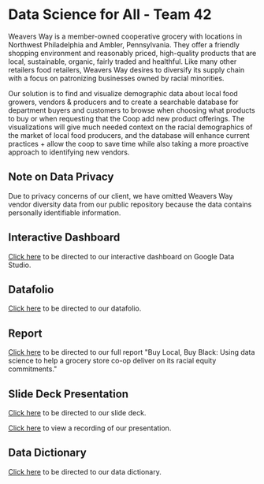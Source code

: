 # Data Science for All - Team 42


Weavers Way is a member-owned cooperative grocery with locations in Northwest Philadelphia and Ambler, Pennsylvania. They offer a friendly shopping environment and reasonably priced, high-quality products that are local, sustainable, organic, fairly traded and healthful. Like many other retailers food retailers, Weavers Way desires to diversify its supply chain with a focus on patronizing businesses owned by racial minorities. 

Our solution is to find and visualize demographic data about local food growers, vendors & producers and to create a searchable database for department buyers and customers to browse when choosing what products to buy or when requesting that the Coop add new product offerings. The visualizations will give much needed context on the racial demographics of the market of local food producers, and the database will enhance current practices + allow the coop to save time while also taking a more proactive approach to identifying new vendors. 

## Note on Data Privacy 

Due to privacy concerns of our client, we have omitted Weavers Way vendor diversity data from our public repository because the data contains personally identifiable information.

 ## Interactive Dashboard
 
 [Click here](https://datastudio.google.com/reporting/b48c70d4-60a4-4a4b-90a3-04b5406ddd41/page/qI5xB) to be directed to our interactive dashboard on Google Data Studio.
 
 ## Datafolio
 
 [Click here](https://docs.google.com/presentation/d/11rc0R9fbbTfx9duZdY9dKX-PpKPbnRO4vW6fQzoSeME/edit?usp=sharing) to be directed to our datafolio.
 
 ## Report
 
 [Click here](https://www.canva.com/design/DAEVCBN1nuw/2kMYWiGeI5pck-rHuPGN0w/view?utm_content=DAEVCBN1nuw&utm_campaign=designshare&utm_medium=link&utm_source=sharebutton) to be directed to our full report "Buy Local, Buy Black: Using data science to help a grocery store co-op deliver on its racial equity commitments."
 
 ## Slide Deck Presentation
 
 [Click here](https://www.canva.com/design/DAEUwkSssm0/u5TnDGbJ1cwpt9RDE25k9w/view?utm_content=DAEUwkSssm0&utm_campaign=designshare&utm_medium=link&utm_source=sharebutton) to be directed to our slide deck.
 
 [Click here](https://youtu.be/0r6_at_rcXg) to view a recording of our presentation.
 
 ## Data Dictionary 
[Click here](https://docs.google.com/spreadsheets/d/1JJfylVZ5yh4v3nD8U0VTURrLHBI3CErSe-cmbgrWV5g/edit#gid=1321902503) to be directed to our data dictionary. 
